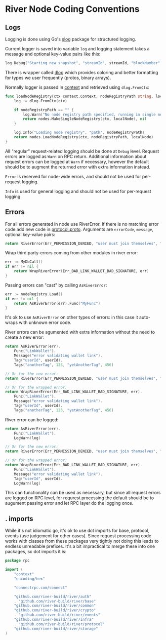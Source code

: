 # River Node Coding Conventions

## Logs

Logging is done using Go's [slog](https://pkg.go.dev/golang.org/x/exp/slog) package for structured logging.

Current logger is saved into variable `log` and logging statement takes a message and optional key-value pairs like this:

```go
log.Debug("Starting new snapshot", "streamId", streamId, "blockNumber", curBlockNum)
```

There is wrapper called [dlog](https://github.com/HereNotThere/harmony/tree/main/casablanca/node/dlog) which
provides coloring and better formatting for types we user frequently (protos, binary arrays).

Normally logger is passed in [context](https://pkg.go.dev/context) and retrieved using `dlog.FromCtx`:

```go
func loadNodeRegistry(ctx context.Context, nodeRegistryPath string, localNode *nodes.LocalNode) (nodes.NodeRegistry, error) {
	log := dlog.FromCtx(ctx)

	if nodeRegistryPath == "" {
		log.Warn("No node registry path specified, running in single node configuration")
		return nodes.MakeSingleNodeRegistry(ctx, localNode), nil
	}

	log.Info("Loading node registry", "path", nodeRegistryPath)
	return nodes.LoadNodeRegistry(ctx, nodeRegistryPath, localNode)
}
```

All "regular" request-related logging should be done at `Debug` level. Request errors are logged as `Warn` on RPC return.
Additional information about request errors can be logged at `Warn` if necessary, however the default should
be to augment the returned error with extra information instead.

`Error` is reserved for node-wide errors, and should not be used for per-request logging.

`Info` is used for general logging and should not be used for per-request logging.

## Errors

For all errors generated in node use RiverError. If there is no matching error code add new code in
[protocol.proto](https://github.com/HereNotThere/harmony/blob/main/casablanca/proto/protocol.proto).
Arguments are `errorCode`, `message`, optional key-value pairs:

```go
return RiverError(Err_PERMISSION_DENIED, "user must join themselves", "user", userId)
```

Wrap third party-errors coming from other modules in river error:

```go
err := MyDbCall()
if err != nil {
    return WrapRiverError(Err_BAD_LINK_WALLET_BAD_SIGNATURE, err)
}
```

Passing errors can "cast" by calling `AsRiverError`:

```go
err := nodeRegistry.Load()
if err != nil {
    return AsRiverError(err).Func("MyFunc")
}
```

It's ok to use `AsRiverError` on other types of errors: in this case it auto-wraps with unknown error code.

River errors can be agumented with extra information without the need to create a new error:

```go
return AsRiverError(err).
    Func("LinkWallet").
    Message("error validating wallet link").
    Tag("userId", userId).
    Tags("anotherTag", 123, "yetAnotherTag", 456)

// Or for the new error:
return RiverError(Err_PERMISSION_DENIED, "user must join themselves", "user", userId).Func("AddJoinEvent")

// Or for the wrapped error:
return WrapRiverError(Err_BAD_LINK_WALLET_BAD_SIGNATURE, err).
    Func("LinkWallet").
    Message("error validating wallet link").
    Tag("userId", userId).
    Tags("anotherTag", 123, "yetAnotherTag", 456)
```

River error can be logged:

```go
return AsRiverError(err).
    Func("LinkWallet").
    LogWarn(log)

// Or for the new error:
return RiverError(Err_PERMISSION_DENIED, "user must join themselves", "user", userId).Func("AddJoinEvent").LogDebug(log)

// Or for the wrapped error:
return WrapRiverError(Err_BAD_LINK_WALLET_BAD_SIGNATURE, err).
    Func("LinkWallet").
    Message("error validating wallet link").
    Tag("userId", userId).
    LogWarn(log)
```

This can functionality can be used as necessary, but since all request errors are logged on RPC level, for requrest processing
the default should be to augument passing error and let RPC layer do the logging once.

## . imports

While it's not idiomatic go, it's ok to use dot imports for base, protocol, events (use judgement for other cases).
Since request processing code works with classes
from these packages very tightly not doing this leads to endless unreadable prefixes. It's a bit impractical to merge these into
one packages, so dot imports it is:

```go
package rpc

import (
	"context"
	"encoding/hex"

	"connectrpc.com/connect"

	"github.com/river-build/river/auth"
	. "github.com/river-build/river/base"
	"github.com/river-build/river/common"
	"github.com/river-build/river/crypto"
	. "github.com/river-build/river/events"
	"github.com/river-build/river/infra"
	. "github.com/river-build/river/protocol"
	"github.com/river-build/river/storage"
)
```
